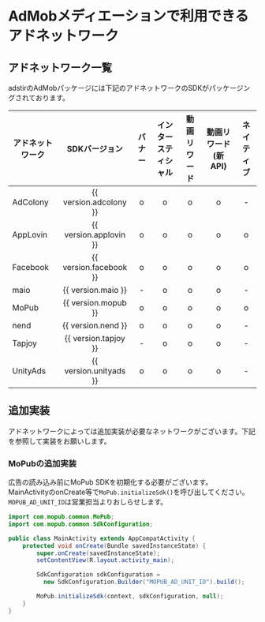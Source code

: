 # AdMobメディエーションで利用できるアドネットワーク

## アドネットワーク一覧
adstirのAdMobパッケージには下記のアドネットワークのSDKがパッケージングされております。

アドネットワーク|SDKバージョン|バナー|インタースティシャル|動画リワード|動画リワード(新API)|ネイティブ
---| :-: |:-:|:-:|:-:|:-:|:-:
AdColony|{{ version.adcolony }}| o | o | o | o | -
AppLovin|{{ version.applovin }}| o | o | o | o | o
Facebook|{{ version.facebook }}| o | o | o | o | o
maio    |{{ version.maio     }}| - | o | o | o | -
MoPub   |{{ version.mopub    }}| o | o | o | o | o
nend    |{{ version.nend     }}| o | o | o | o | - 
Tapjoy  |{{ version.tapjoy   }}| - | o | o | o | - 
UnityAds|{{ version.unityads }}| o | o | o | o | - 

## 追加実装

アドネットワークによっては追加実装が必要なネットワークがございます。下記を参照して実装をお願いします。

### MoPubの追加実装
広告の読み込み前にMoPub SDKを初期化する必要がございます。  
MainActivityのonCreate等で`MoPub.initializeSdk()`を呼び出してください。  
`MOPUB_AD_UNIT_ID`は営業担当よりおしらせします。  

```java hl_lines="1 2 4 5 6 7 13 14"
import com.mopub.common.MoPub;
import com.mopub.common.SdkConfiguration;

public class MainActivity extends AppCompatActivity {
    protected void onCreate(Bundle savedInstanceState) {
        super.onCreate(savedInstanceState);
        setContentView(R.layout.activity_main);

        SdkConfiguration sdkConfiguration =
          new SdkConfiguration.Builder("MOPUB_AD_UNIT_ID").build();

        MoPub.initializeSdk(context, sdkConfiguration, null);
    }
}
```